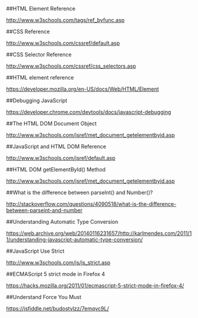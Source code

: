 ##HTML Element Reference

http://www.w3schools.com/tags/ref_byfunc.asp

##CSS Reference

http://www.w3schools.com/cssref/default.asp

##CSS Selector Reference

http://www.w3schools.com/cssref/css_selectors.asp

##HTML element reference

https://developer.mozilla.org/en-US/docs/Web/HTML/Element

##Debugging JavaScript

https://developer.chrome.com/devtools/docs/javascript-debugging

##The HTML DOM Document Object

http://www.w3schools.com/jsref/met_document_getelementbyid.asp

##JavaScript and HTML DOM Reference

http://www.w3schools.com/jsref/default.asp

##HTML DOM getElementById() Method

http://www.w3schools.com/jsref/met_document_getelementbyid.asp

##What is the difference between parseInt() and Number()?

http://stackoverflow.com/questions/4090518/what-is-the-difference-between-parseint-and-number

##Understanding Automatic Type Conversion

https://web.archive.org/web/20140116231657/http://karlmendes.com/2011/11/understanding-javascript-automatic-type-conversion/

##JavaScript Use Strict

http://www.w3schools.com/js/js_strict.asp

##ECMAScript 5 strict mode in Firefox 4

https://hacks.mozilla.org/2011/01/ecmascript-5-strict-mode-in-firefox-4/

##Understand Force You Must

https://jsfiddle.net/budostylzz/7emqvc9L/

